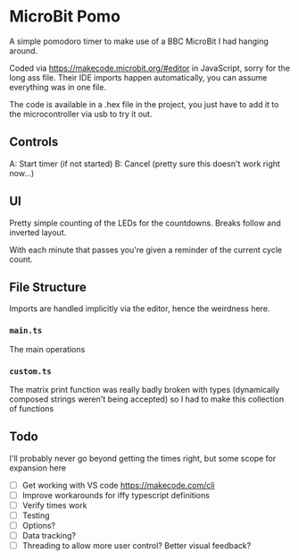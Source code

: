 # MicroBit Pomo

A simple pomodoro timer to make use of a BBC MicroBit I had hanging around.

Coded via https://makecode.microbit.org/#editor in JavaScript, sorry for the long ass file.
Their IDE imports happen automatically, you can assume everything was in one file.

The code is available in a .hex file in the project, you just have to add it to the microcontroller via usb to try it out.

## Controls

A: Start timer (if not started)
B: Cancel (pretty sure this doesn't work right now...)

## UI

Pretty simple counting of the LEDs for the countdowns. Breaks follow and inverted layout.

With each minute that passes you're given a reminder of the current cycle count.

## File Structure

Imports are handled implicitly via the editor, hence the weirdness here.

### `main.ts`

The main operations

### `custom.ts`

The matrix print function was really badly broken with types (dynamically composed strings weren't being accepted) so I had to make this collection of functions

## Todo

I'll probably never go beyond getting the times right, but some scope for expansion here

- [ ] Get working with VS code https://makecode.com/cli
- [ ] Improve workarounds for iffy typescript definitions
- [ ] Verify times work
- [ ] Testing
- [ ] Options?
- [ ] Data tracking?
- [ ] Threading to allow more user control? Better visual feedback?
